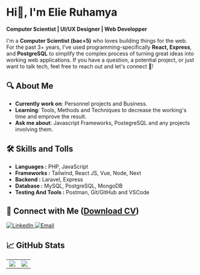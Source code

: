 # Hi👋, I'm Elie Ruhamya

__Computer Scientist | UI/UX Designer | Web Developper__

I'm a **Computer Scientist (bac+5)** who loves building things for the web. For the past 3+ years, I've used programming-specifically **React, Express**, and **PostgreSQL** to simplify the complex process of turning great ideas into working web applications. If you have a question, a potential project, or just want to talk tech, feel free to reach out and let's connect 🤝!

## 🔍 About Me

- **Currently work on**: Personnel projects and Business.
- **Learning**: Tools, Methods and Techniques to decrease the working's time and emprove the result. 
- **Ask me about**: Javascript Frameworks, PostegreSQL and any projects involving them.

## 🛠️ Skills and Tolls

- **Languages :** PHP, JavaScript
- **Frameworks :** Tailwind, React JS, Vue, Node, Next
- **Backend :** Laravel, Express
- **Database :** MySQL, PostgreSQL, MongoDB
- **Testing And Tools :** Postman, Git/GitHub and VSCode

## 🤝 Connect with Me (<a href="https://elie-ru01.netlify.app/cv/elie ruhamya.pdf" target="_black">**Download CV**</a>)

  <a href="https://www.linkedin.com/in/elie-ruhamya-996826285" target="_blank">
    <img src="https://camo.githubusercontent.com/b38b096af756695c6acd839338fdf761a79e7282ab4b42b8d1fdd3f8c5d2ffa8/68747470733a2f2f696d672e736869656c64732e696f2f62616467652f4c696e6b6564496e2d3041363643323f7374796c653d666f722d7468652d6261646765266c6f676f3d6c696e6b6564696e266c6f676f436f6c6f723d7768697465" alt="LinkedIn" data-canonical-src="https://img.shields.io/badge/LinkedIn-0A66C2?style=for-the-badge&amp;logo=linkedin&amp;logoColor=white" style="max-width: 100%;">
  </a>
  <a href="mailto:elieruhamya20@gmail.com">
    <img src="https://camo.githubusercontent.com/634f77c49d135ee81a2825173ce1e6d2afd5401913ec1802bcdc3e42e1ab1912/68747470733a2f2f696d672e736869656c64732e696f2f62616467652f456d61696c2d4541343333353f7374796c653d666f722d7468652d6261646765266c6f676f3d676d61696c266c6f676f436f6c6f723d7768697465" alt="Email" data-canonical-src="https://img.shields.io/badge/Email-EA4335?style=for-the-badge&amp;logo=gmail&amp;logoColor=white" style="max-width: 100%;">
  </a>
  <!-- <a href="https://twitter.com/RuhamyaElie" target="_blank">
    <img src="https://img.shields.io/badge/Twitter-blue?style=for-the-badge&logo=twitter&logoColor=white" alt="Twitter Badge"/>
  </a> -->

  <!-- <br/> -->
  <!-- **"Bridging vision and reality with robust code"**  -->
  <!-- [Portfolio](https://elie-ru01.netlify.app/) -->
  <!-- <a href="https://elie-ru01.netlify.app/cv/elie ruhamya.pdf" target="_black">**Download CV**</a> -->

## 📈 GitHub Stats

<table>
  <tr>
    <td valign="top"><img src="https://github-readme-stats.vercel.app/api?username=ElieRu&theme=vue-dark&show_icons=true&hide_border=true&count_private=true"/></td>
    <td valign="top"><img src="https://github-readme-stats.vercel.app/api/top-langs/?username=ElieRu&layout=compact&theme=vision-friendly-dark"/></td>
  </tr>
</table>



